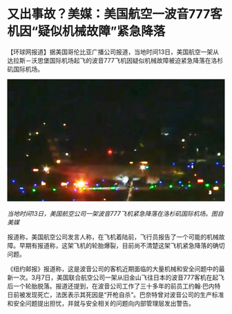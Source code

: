 # 又出事故？美媒：美国航空一波音777客机因“疑似机械故障”紧急降落

【环球网报道】据美国哥伦比亚广播公司报道，当地时间13日，美国航空一架从达拉斯－沃思堡国际机场起飞的波音777飞机因疑似机械故障被迫紧急降落在洛杉矶国际机场。

![d56882be98750e25174139388e482c06.jpg](https://raw.githubusercontent.com/qqhsx/qqnews_image/main/2024/03/14/又出事故？美媒：美国航空一波音777客机因“疑似机械故障”紧急降落/d56882be98750e25174139388e482c06.jpg)

_当地时间13日，美国航空公司一架波音777飞机紧急降落在洛杉矶国际机场。图自美媒_

报道称，美国航空公司发言人称，在飞机着陆前，飞行员报告了一个可能的机械故障。早期有报道称，这架飞机的轮胎爆裂，目前尚不清楚这架飞机紧急降落的确切问题。

《纽约邮报》报道称，这是波音公司的客机近期面临的大量机械和安全问题中的最新一次。3月7日，美国联合航空公司一架从旧金山飞往日本的波音777客机在起飞后一个轮胎脱落。报道还提到，在波音公司工作了三十多年的前员工约翰·巴内特日前被发现死亡，法医表示其死因是“开枪自杀”。巴奈特曾对波音公司的生产标准和安全问题提出担忧，并就与安全相关的问题向内部管理层发出警告。

